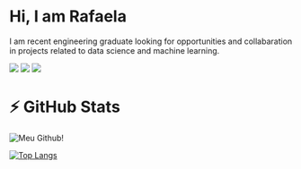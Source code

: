 # Hi, I am Rafaela

I am recent engineering graduate looking for opportunities and collabaration in projects related to data science and machine learning.



[<img src="https://img.shields.io/badge/linkedin-%230077B5.svg?&style=for-the-badge&logo=linkedin&logoColor=white" />](https://www.linkedin.com/in/rafaela-lorenzini-258598b1/) [<img src = "https://img.shields.io/badge/instagram-%23E4405F.svg?&style=for-the-badge&logo=instagram&logoColor=white">](https://www.instagram.com/rafaelalorenzini_/) [<img src = "https://img.shields.io/badge/facebook-%231877F2.svg?&style=for-the-badge&logo=facebook&logoColor=white">](https://www.facebook.com/rafaela.lorenzini)


# ⚡ GitHub Stats
![Meu Github!](https://github-readme-stats.vercel.app/api?username=Rafaelalorenzini)

[![Top Langs](https://github-readme-stats.vercel.app/api/top-langs/?username=Rafaelalorenzini&layout=compact)](https://github.com/anuraghazra/github-readme-stats)
